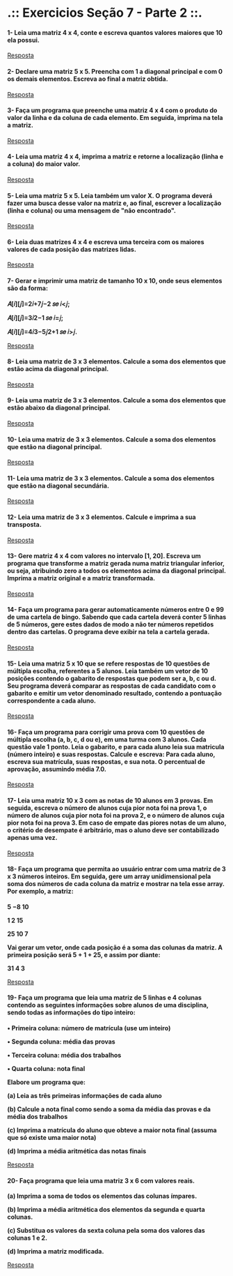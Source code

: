 # .:: Exercicios Seção 7 - Parte 2 ::.

#### 1- Leia uma matriz 4 x 4, conte e escreva quantos valores maiores que 10 ela possui.

[Resposta](./ExerciciosResolvidos/ex001.c)

#### 2- Declare uma matriz 5 x 5. Preencha com 1 a diagonal principal e com 0 os demais elementos. Escreva ao final a matriz obtida.

[Resposta](./ExerciciosResolvidos/ex002.c)

#### 3- Faça um programa que preenche uma matriz 4 x 4 com o produto do valor da linha e da coluna de cada elemento. Em seguida, imprima na tela a matriz.

[Resposta](./ExerciciosResolvidos/ex003.c)

#### 4- Leia uma matriz 4 x 4, imprima a matriz e retorne a localização (linha e a coluna) do maior valor.

[Resposta](./ExerciciosResolvidos/ex004.c)

#### 5- Leia uma matriz 5 x 5. Leia também um valor X. O programa deverá fazer uma busca desse valor na matriz e, ao final, escrever a localização (linha e coluna) ou uma mensagem de "não encontrado".

[Resposta](./ExerciciosResolvidos/ex005.c)

#### 6- Leia duas matrizes 4 x 4 e escreva uma terceira com os maiores valores de cada posição das matrizes lidas.

[Resposta](./ExerciciosResolvidos/ex006.c)

#### 7- Gerar e imprimir uma matriz de tamanho 10 x 10, onde seus elementos são da forma:
**<p>𝐴[𝑖][𝑗]=2𝑖+7𝑗−2 𝑠𝑒 𝑖<𝑗;</p>**
**<p>𝐴[𝑖][𝑗]=3𝑖2−1 𝑠𝑒 𝑖=𝑗;</p>**
**<p>𝐴[𝑖][𝑗]=4𝑖3−5𝑗2+1 𝑠𝑒 𝑖>𝑗.</p>**

[Resposta](./ExerciciosResolvidos/ex007.c)

#### 8- Leia uma matriz de 3 x 3 elementos. Calcule a soma dos elementos que estão acima da diagonal principal.

[Resposta](./ExerciciosResolvidos/ex008.c)

#### 9- Leia uma matriz de 3 x 3 elementos. Calcule a soma dos elementos que estão abaixo da diagonal principal.

[Resposta](./ExerciciosResolvidos/ex009.c)

#### 10- Leia uma matriz de 3 x 3 elementos. Calcule a soma dos elementos que estão na diagonal principal.

[Resposta](./ExerciciosResolvidos/ex010.c)

#### 11- Leia uma matriz de 3 x 3 elementos. Calcule a soma dos elementos que estão na diagonal secundária.

[Resposta](./ExerciciosResolvidos/ex011.c)

#### 12- Leia uma matriz de 3 x 3 elementos. Calcule e imprima a sua transposta.

[Resposta](./ExerciciosResolvidos/ex012.c)

#### 13- Gere matriz 4 x 4 com valores no intervalo [1, 20]. Escreva um programa que transforme a matriz gerada numa matriz triangular inferior, ou seja, atribuindo zero a todos os elementos acima da diagonal principal. Imprima a matriz original e a matriz transformada.

[Resposta](./ExerciciosResolvidos/ex013.c)

#### 14- Faça um programa para gerar automaticamente números entre 0 e 99 de uma cartela de bingo. Sabendo que cada cartela deverá conter 5 linhas de 5 números, gere estes dados de modo a não ter números repetidos dentro das cartelas. O programa deve exibir na tela a cartela gerada.

[Resposta](./ExerciciosResolvidos/ex014.c)

#### 15- Leia uma matriz 5 x 10 que se refere respostas de 10 questões de múltipla escolha, referentes a 5 alunos. Leia também um vetor de 10 posições contendo o gabarito de respostas que podem ser a, b, c ou d. Seu programa deverá comparar as respostas de cada candidato com o gabarito e emitir um vetor denominado resultado, contendo a pontuação correspondente a cada aluno.

[Resposta](./ExerciciosResolvidos/ex015.c)

#### 16- Faça um programa para corrigir uma prova com 10 questões de múltipla escolha (a, b, c, d ou e), em uma turma com 3 alunos. Cada questão vale 1 ponto. Leia o gabarito, e para cada aluno leia sua matricula (número inteiro) e suas respostas. Calcule e escreva: Para cada aluno, escreva sua matrícula, suas respostas, e sua nota. O percentual de aprovação, assumindo média 7.0.

[Resposta](./ExerciciosResolvidos/ex016.c)

#### 17- Leia uma matriz 10 x 3 com as notas de 10 alunos em 3 provas. Em seguida, escreva o número de alunos cuja pior nota foi na prova 1, o número de alunos cuja pior nota foi na prova 2, e o número de alunos cuja pior nota foi na prova 3. Em caso de empate das piores notas de um aluno, o critério de desempate é arbitrário, mas o aluno deve ser contabilizado apenas uma vez.

[Resposta](./ExerciciosResolvidos/ex017.c)

#### 18- Faça um programa que permita ao usuário entrar com uma matriz de 3 x 3 números inteiros. Em seguida, gere um array unidimensional pela soma dos números de cada coluna da matriz e mostrar na tela esse array. Por exemplo, a matriz:

**<p>5 −8 10</p>**
**<p>1 2 15</p>**
**<p>25 10 7</p>**
**<p>Vai gerar um vetor, onde cada posição é a soma das colunas da matriz. A primeira posição será 5 + 1 + 25, e assim por diante:</p>**
**<p>31 4 3</p>**

[Resposta](./ExerciciosResolvidos/ex018.c)

#### 19- Faça um programa que leia uma matriz de 5 linhas e 4 colunas contendo as seguintes informações sobre alunos de uma disciplina, sendo todas as informações do tipo inteiro:
**<p>• Primeira coluna: número de matrícula (use um inteiro)</p>**
**<p>• Segunda coluna: média das provas</p>**
**<p>• Terceira coluna: média dos trabalhos</p>**
**<p>• Quarta coluna: nota final</p>**

**<p>Elabore um programa que:</p>**
**<p>(a) Leia as três primeiras informações de cada aluno</p>**
**<p>(b) Calcule a nota final como sendo a soma da média das provas e da média dos trabalhos</p>**
**<p>(c) Imprima a matrícula do aluno que obteve a maior nota final (assuma que só existe uma maior nota)</p>**
**<p>(d) Imprima a média aritmética das notas finais</p>**

[Resposta](./ExerciciosResolvidos/ex019.c)

#### 20- Faça programa que leia uma matriz 3 x 6 com valores reais.
**<p>(a) Imprima a soma de todos os elementos das colunas ímpares.</p>**
**<p>(b) Imprima a média aritmética dos elementos da segunda e quarta colunas.</p>**
**<p>(c) Substitua os valores da sexta coluna pela soma dos valores das colunas 1 e 2.</p>**
**<p>(d) Imprima a matriz modificada.</p>**

[Resposta](./ExerciciosResolvidos/ex020.c)

